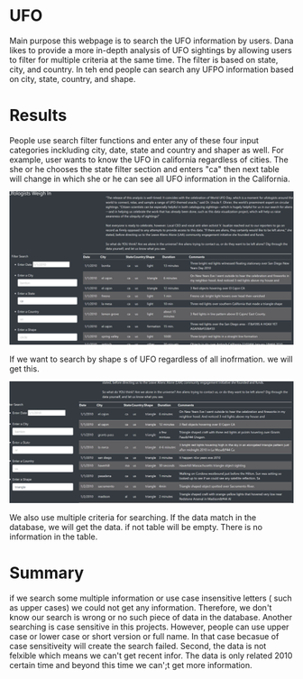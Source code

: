 # UFO 

Main purpose this webpage is to search the UFO information by users.
Dana likes to provide a more in-depth analysis of UFO sightings by allowing users to filter for multiple criteria at the same time. The filter is based on state, city, and country.  In teh end people can search any UFPO information based on city, state, country, and shape.

# Results
 People use search filter functions and  enter any of these four input categories inckluding city, date, state and country and shaper as well. For example, user wants to know the UFO in california regardless of cities. The she or he chooses the state filter section and enters "ca" then next table will change in which she or he can see all UFO information in the California.
 
 ![Alt](/Ca-search-info.png)
 
 If we want to search by shape s of UFO regardless of all inofrmation. we will get this.
 
 ![Alt](search-triangle.png)

 We also use multiple criteria for searching. If the data match in the database, we will get the data. if not table will be empty. There is no information in the table. 
 
 # Summary 
if we search some multiple information or use case insensitive letters ( such as upper cases) we could not get any information. Therefore, we don't know our search is wrong or no such piece of data in the database. Another  searching is case sensitive in this projects. However, people can use upper case or lower case or short version or full name. In that case  becasue of case sensitiveity will create the search failed. Second, the data is not felxible which means we can't get recent infor. The data is only related 2010 certain time and beyond this time we can';t get more information.

